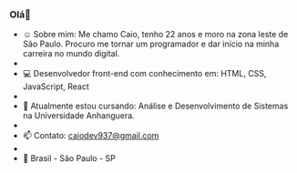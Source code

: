 ### Olá👋


- ☺️ Sobre mim: Me chamo Caio, tenho 22 anos e moro na zona leste de São Paulo. Procuro me tornar um programador e dar início na minha carreira no mundo digital.
- 
- :computer: Desenvolvedor front-end com conhecimento em: HTML, CSS, JavaScript, React
- 
- 🧠 Atualmente estou cursando: Análise e Desenvolvimento de Sistemas na Universidade Anhanguera.
- 
- 📫 Contato: caiodev937@gmail.com
- 
- 📌 Brasil - São Paulo - SP
